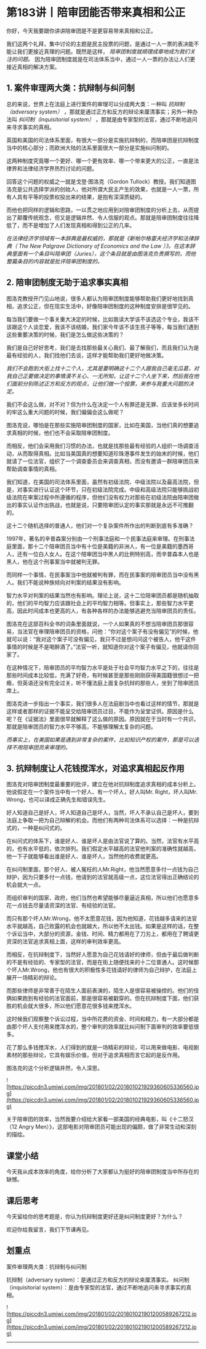 # 第183讲丨陪审团能否带来真相和公正

你好，今天我要跟你讲讲陪审团是不是更容易带来真相和公正。

我们这两个礼拜，集中讨论的主题是民主投票的问题，是通过一人一票的表决能不能让我们更接近真理的问题。既然是这样， *陪审团制度就顺理成章地成为我们关注的问题。* 因为陪审团制度就是在司法体系当中，通过一人一票的办法让人们更接近真相的解决方案。

## 1. 案件审理两大类：抗辩制与纠问制

总的来说，世界上在法庭上进行案件的审理可以分成两大类：一种叫 *抗辩制（adversary system）* ，那就是通过正方和反方的辩论来厘清事实；另外一种办法叫 *纠问制（inquisitorial system）* ，那就是由专家型的法官，通过不断地追问来寻求事实的真相。

英国和美国的司法体系里面，有很大一部分是实施抗辩制的，而陪审团是抗辩制度当中的核心部分；而欧洲大陆的法系里面很大一部分是实施纠问制的。

这两种制度究竟哪一个更好、哪一个更有效率、哪一个带来更大的公正，一直是法律界和法律经济学界热烈讨论的问题。

回答这个问题的权威之一就是戈登·图洛克（Gordon Tullock）教授。我们知道图洛克是公共选择学派的创始人，他对所谓大民主产生的效果，也就是一人一票，所有人具有平等的投票权投出来的结果，是抱有深深质疑的。

而他也把同样的逻辑和思路，一以贯之地应用到对陪审团制度的分析上去，从而提出了颠覆传统观念，但又是逻辑井然、令人信服的观点。那就是陪审团制度往往降低了，而不是增加了人们发现真相和得到公正的几率。

 *在法律经济学领域有一本辞典是最权威的，那就是《新帕尔格雷夫经济学和法律辞典（*  *The New Palgrave Dictionary of Economics and the Law*  *）》。在这本辞典里面有一个条目叫陪审团（Juries），这个条目就是由图洛克负责撰写的，而他整篇条目的内容就是批评陪审团制度的。*

## 2. 陪审团制度无助于追求事实真相

图洛克教授开门见山地说，很多人都认为陪审团制度能够帮助我们更好地找到真相，追求公正，但在现实生活中，好像陪审团制度的这种制度安排是很罕见的。

每当我们要做一个事关重大决定的时候，比如我读大学该不该选这个专业，我该不该跟这个人谈恋爱，我该不该结婚，我们家今年该不该生孩子等等，每当我们遇到这些重要决策的时候，我们是怎么做这些决策的？

我们是自己好好思考，我们是去找那些最关心我们、最了解我们，而且我们认为是最有经验的人，我们找他们去谈，这样才能帮助我们更好地做决策。

 *我们不会跑到大街上找十二个人，尤其是要明确这十二个人跟我自己毫无瓜葛，对我自己正要做决定的事情漠不关心、一无所知，让这十二个人坐下来，然后我在他们面前分别陈述正方和反方的观点，让他们做一个投票，来参与我重大问题的决定。*

我们不会这么做，对不对？但为什么在决定一个人有罪还是无罪、应该坐多长时间的牢这么重大问题的时候，我们偏偏会这么做呢？

图洛克说，哪怕是在那些实施陪审团制度的国家，比如在美国，当他们真的想要追求真相的时候，他们也不会采取陪审团制度。

而相反，他们会采用我们习惯的办法，也就是找那些最有经验的人组织一场调查活动，从而取得真相。比如当美国真的想要知道珍珠港事件发生的始末的时候，他们就请了一位法官，组织了一个调查委员会来调查真相，而没有邀请一群陪审团员来帮助调查事情的真相。

我们知道，在美国的司法体系里面，虽然有初级法院、中级法院以及最高法院，但是，对事实进行认证这个环节，只在初级法院完成。中级和高级法院只能够挑战初级法院在审案过程中所遵循的程序，但他们没有权力对那些在初级法院由陪审团做出的事实认证作出挑战，也就是说，只要陪审团认定的事实那就是永远不可推翻的。

这十二个随机选择的普通人，他们对一个复杂案件所作出的判断到底有多准确？

1997年，著名的辛普森案分别由一个刑事法庭和一个民事法庭来审理。在刑事法庭里面，那十二个陪审团员当中有十位是美籍的非洲人，有一位是美籍的墨西哥人，还有一位白人女人。在这个陪审团当中黑人的比例特别高，而辛普森本人也是黑人，他在这个刑事案当中就被判无罪。

而同样一个事情，在民事案当中他就被判有罪，而在民事案的陪审团员当中没有黑人。我们不能说种族倾向对判案的结果没有影响。

智力水平对判案的结果当然也有影响。理论上说，这十二位陪审团员都是随机抽取的，他们的平均智力应该跟社会上的平均智力相等。但事实上，那些智力水平更高，因此时间成本也更高的人，有各种各样的办法能够逃避充当陪审团员的责任。

图洛克在这部百科全书的词条里面就说，一个人如果真的不想当陪审团员那很容易，当法官在审理陪审团员的资格，问他：“你对这个案子有没有偏见”的时候，他就可以说：“我对这个案子可没有偏见，我只不过是想问问这个被告人，他干这件事情的时候是不是喝醉酒了。”法官一听，就知道你对这个案子有偏见，他就请你回家了。

在这种情况下，陪审团员的平均智力水平是处于社会平均智力水平之下的，往往是那些时间成本比较低，充满了好奇，有时候甚至是那些刚刚获得美国籍很想过一把瘾，但英语还没有完全过关，听不懂法庭上面复杂抗辩的那些人，坐到了陪审团员席上。

图洛克进一步指出一个事实，我们很多人在法庭剧当中也看过这样的情节，那就是这样或者那样的证据不能呈交给陪审团员过目，不能作为呈堂证供。原因是什么呢？在《证据法》里面很早就解释了这么做的原因。原因就在于当时有一个共识，那就是陪审团员的智力水平不够高，不能够理解太复杂的问题。

 *而事实上，在美国如果是遇到非常复杂的案件，比如知识产权的案件，那是可以选择不用陪审团员来审理的。*

## 3. 抗辩制度让人花钱搅浑水，对追求真相起反作用

图洛克对陪审团制度最重要的批评，建立在他对抗辩制度追求真相的成本分析上。他说假定在一个案件当中有一个好人、有一个坏人，好人叫Mr. Right，坏人叫Mr. Wrong，也可以译成正确先生和错误先生。

好人知道自己是好人，坏人知道自己是坏人，当然，坏人不承认自己是坏人，要到法庭上争取一把为自己辩解的机会。而他们有两种司法体系可以选择：一种是抗辩式的，一种是纠问式的。

在纠问式的体系下，谁是好人、谁是坏人是由法官说了算的。当然，法官有水平高的，也有水平低的，依次排列。我们假定水平越高的法官他判案的准确性就越高，他一下子就能够看出谁是好人、谁是坏人，当然他的收费就更高。

在纠问制里面，那个好人、被人冤枉的人Mr.Right，他当然愿意多付一点钱为自己辩护，因为只要多付一点钱，他请到的法官就高级一点，这位法官得出正确结论的机会就大一点。

而组织审判的国家、政府，他们当然也希望能够尽量逼近真相，所以他们也愿意多花一点钱去尽量请资深的法官、有经验的法官。

而只有那个坏人Mr.Wrong，他不太愿意花钱，因为他知道，花钱越多请来的法官水平就越高，自己败露的机会也就越大，所以他不太出钱。如果是这样的话，在整个诉讼当中，大部分的资源，金钱、时间、精力都用在了刀刃上，都用在了聘请更资深的法官追求真相上面，这样的审判效率更高。

而相反，在抗辩制度下，当然好人愿意为自己花钱请好的律师，但由于最后做判断的不是有经验的、专家型的法官，而是在街上随便找来的十二位普通人。这时候那个坏人Mr.Wrong，他也有很大的积极性多花钱请好的律师为自己辩护，在法庭上展开一场精彩的辩论。

而那些律师是非常善于在陌生人面前表演的，陌生人是很容易被操控的。他们的伎俩如果跑到有经验的法官面前，那是很容易被戳穿的。但在抗辩制度下面，他们获胜的机会就大很多，所以他们愿意花很多钱来搅浑水。

这时候我们观察整个诉讼过程，当中所花费的资金、时间和精力，有一大部分都是由那个坏人支付用来搅浑水的，整个审判的效率就比纠问制下面审判的效率要低很多。

花了那么多钱搅浑水，人们得到的就是一场精彩的辩论，可以用来做电影、电视剧素材的那些辩论，它具有娱乐价值，但对于追求真相而言它起的是反作用。

图洛克的这个分析逻辑井然，令人深思。

![https://piccdn3.umiwi.com/img/201801/02/201801021929360605336560.jpg](https://piccdn3.umiwi.com/img/201801/02/201801021929360605336560.jpg)

关于陪审团的效率，当然我要介绍给大家看一部美国的经典电影，叫《十二怒汉（12 Angry Men）》，这部电影对陪审团员可能出现的偏颇，做了非常生动和深刻的描绘。

## 课堂小结

今天我从成本效率的角度，给你分析了大家都认为挺好的陪审团制度当中所存在的缺憾。    

## 课后思考

今天留给你的思考题是，你认为抗辩制度更好还是纠问制度更好？为什么？

欢迎你给我留言，我们下节课再见。    

## 划重点

案件审理两大类：抗辩制与纠问制

抗辩制（adversary system）：是通过正方和反方的辩论来厘清事实。
纠问制（inquisitorial system）：是由专家型的法官，通过不断地追问来寻求事实的真相。


![https://piccdn3.umiwi.com/img/201801/02/201801021901200589267212.jpg](https://piccdn3.umiwi.com/img/201801/02/201801021901200589267212.jpg)

---
